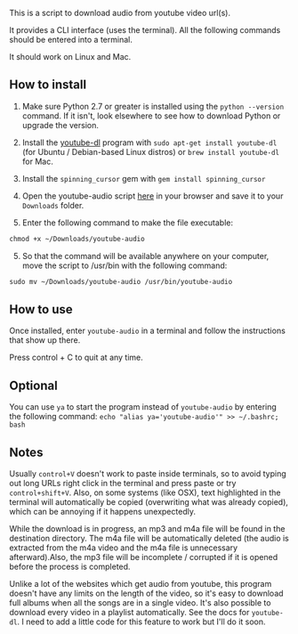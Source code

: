 This is a script to download audio from youtube video url(s).

It provides a CLI interface (uses the terminal). All the following commands should be entered into a terminal.

It should work on Linux and Mac.

## How to install

1. Make sure Python 2.7 or greater is installed using the `python --version` command. If it isn't, look elsewhere to see how to download Python or upgrade the version.

2. Install the [youtube-dl](https://rg3.github.io/youtube-dl/) program with `sudo apt-get install youtube-dl` (for Ubuntu / Debian-based Linux distros) or `brew install youtube-dl` for Mac. 

3. Install the `spinning_cursor` gem with `gem install spinning_cursor`

3. Open the youtube-audio script [here](https://raw.githubusercontent.com/MaxPleaner/youtube-audio-downloader/master/youtube-audio) in your browser and save it to your `Downloads` folder.

4. Enter the following command to make the file executable:
```txt
chmod +x ~/Downloads/youtube-audio
```
5. So that the command will be available anywhere on your computer, move the script to /usr/bin with the following command:
```txt
sudo mv ~/Downloads/youtube-audio /usr/bin/youtube-audio
```

## How to use

Once installed, enter `youtube-audio` in a terminal and follow the instructions that show up there. 

Press control + C to quit at any time. 

## Optional

You can use `ya` to start the program instead of `youtube-audio` by entering the following command: `echo "alias ya='youtube-audio'" >> ~/.bashrc; bash`

## Notes

Usually `control+V` doesn't work to paste inside terminals, so to avoid typing out long URLs right click in the terminal and press paste or try `control+shift+V`. Also, on some systems (like OSX), text highlighted in the terminal will automatically be copied (overwriting what was already copied), which can be annoying if it happens unexpectedly.

While the download is in progress, an mp3 and m4a file will be found in the destination directory. The m4a file will be automatically deleted (the audio is extracted from the m4a video and the m4a file is unnecessary afterward).Also, the mp3 file will be incomplete / corrupted if it is opened before the process is completed. 

Unlike a lot of the websites which get audio from youtube, this program doesn't have any limits on the length of the video, so it's easy to download full albums when all the songs are in a single video. It's also possible to download every video in a playlist automatically. See the docs for `youtube-dl`. I need to add a little code for this feature to work but I'll do it soon. 